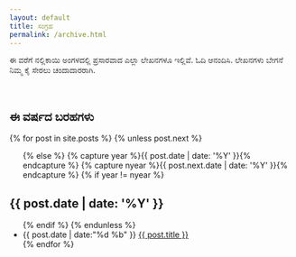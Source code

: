 ```yaml
---
layout: default
title: ಸಂಗ್ರಹ
permalink: /archive.html
---
```

<p>ಈ ವರೆಗೆ ನಲ್ಲಿಕಾಯಿ ಅಂಗಳದಲ್ಲಿ ಪ್ರಸಾರವಾದ ಎಲ್ಲಾ ಲೇಖನಗಳೂ ಇಲ್ಲಿವೆ. ಓದಿ ಆನಂದಿಸಿ. ಲೇಖನಗಳು ಬೇಗನೆ ನಿಮ್ಮ ಕೈ ಸೇರಲು ಚಂದಾದಾರರಾಗಿ.</p><br>
<section id="archive">
  <h2><i class="fa fa-leanpub fa-2x"></i> ಈ ವರ್ಷದ ಬರಹಗಳು</h2>
{% for post in site.posts %}
  {% unless post.next %}
  <ul class="this">
  {% else %}
  {% capture year %}{{ post.date | date: '%Y' }}{% endcapture %}
  {% capture nyear %}{{ post.next.date | date: '%Y' }}{% endcapture %}
  {% if year != nyear %}
  </ul>
  <h2>{{ post.date | date: '%Y' }}</h2>
  <ul class="past">
  {% endif %}
  {% endunless %}
    <li><time>{{ post.date | date:"%d %b" }}</time>&nbsp;<a href="{{ post.url }}">{{ post.title }}</a></li>
{% endfor %}
  </ul>
</section>